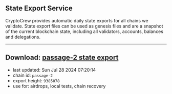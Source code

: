 ## State Export Service
CryptoCrew provides automatic daily state exports for all chains we validate. State export files can be used as genesis files and are a snapshot of the current blockchain state, including all validators, accounts, balances and delegations.

---
**Download: [passage-2 state export](https://dl-eu2.ccvalidators.com/SERVICE/passage/passage-2_export_9385078.json)**
---

- last updated: Sun Jul 28 2024 07:20:14
- chain id: `passage-2`
- export height: `9385078`
- use for: airdrops, local tests, chain recovery
